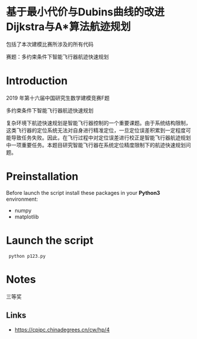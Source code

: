 # 基于最小代价与Dubins曲线的改进Dijkstra与A*算法航迹规划

包括了本次建模比赛所涉及的所有代码

赛题：多约束条件下智能飞行器航迹快速规划


# Introduction

2019 年第十六届中国研究生数学建模竞赛F题

多约束条件下智能飞行器航迹快速规划

复杂环境下航迹快速规划是智能飞行器控制的一个重要课题。由于系统结构限制，这类飞行器的定位系统无法对自身进行精准定位，一旦定位误差积累到一定程度可能导致任务失败。因此，在飞行过程中对定位误差进行校正是智能飞行器航迹规划中一项重要任务。本题目研究智能飞行器在系统定位精度限制下的航迹快速规划问题。


# Preinstallation

Before launch the script install these packages in your **Python3** environment:
- numpy
- matplotlib


# Launch the script

```
 python p123.py
```

# Notes

三等奖

## Links

- https://cpipc.chinadegrees.cn/cw/hp/4
